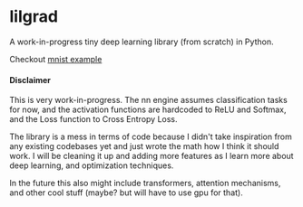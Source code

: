 # lilgrad

A work-in-progress tiny deep learning library (from scratch) in Python.

Checkout [mnist example](./mnist.ipynb)

#### Disclaimer
This is very work-in-progress. The nn engine assumes classification tasks for now, and the activation functions are hardcoded to ReLU and Softmax, and the Loss function to Cross Entropy Loss.

The library is a mess in terms of code because I didn't take inspiration from any existing codebases yet and just wrote the math how I think it should work. I will be cleaning it up and adding more features as I learn more about deep learning, and optimization techniques.

In the future this also might include transformers, attention mechanisms, and other cool stuff (maybe? but will have to use gpu for that).
